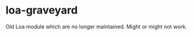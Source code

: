 loa-graveyard
=============

Old Loa module which are no longer maintained. Might or might not work.
